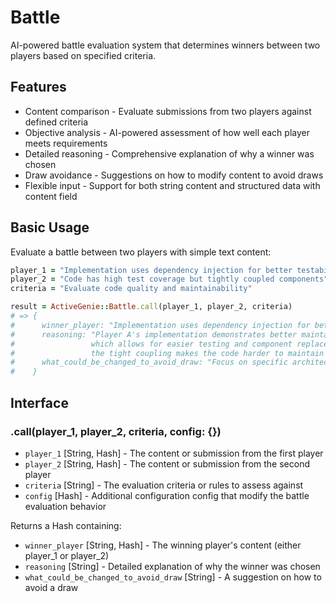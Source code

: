 # Battle
AI-powered battle evaluation system that determines winners between two players based on specified criteria.

## Features
- Content comparison - Evaluate submissions from two players against defined criteria
- Objective analysis - AI-powered assessment of how well each player meets requirements
- Detailed reasoning - Comprehensive explanation of why a winner was chosen
- Draw avoidance - Suggestions on how to modify content to avoid draws
- Flexible input - Support for both string content and structured data with content field

## Basic Usage
Evaluate a battle between two players with simple text content:

```ruby
player_1 = "Implementation uses dependency injection for better testability"
player_2 = "Code has high test coverage but tightly coupled components"
criteria = "Evaluate code quality and maintainability"

result = ActiveGenie::Battle.call(player_1, player_2, criteria)
# => {
#      winner_player: "Implementation uses dependency injection for better testability",
#      reasoning: "Player A's implementation demonstrates better maintainability through dependency injection,
#                 which allows for easier testing and component replacement. While Player B has good test coverage,
#                 the tight coupling makes the code harder to maintain and modify.",
#      what_could_be_changed_to_avoid_draw: "Focus on specific architectural patterns and design principles"
#    }
```

## Interface
### .call(player_1, player_2, criteria, config: {})
- `player_1` [String, Hash] - The content or submission from the first player
- `player_2` [String, Hash] - The content or submission from the second player
- `criteria` [String] - The evaluation criteria or rules to assess against
- `config` [Hash] - Additional configuration config that modify the battle evaluation behavior

Returns a Hash containing:
- `winner_player` [String, Hash] - The winning player's content (either player_1 or player_2)
- `reasoning` [String] - Detailed explanation of why the winner was chosen
- `what_could_be_changed_to_avoid_draw` [String] - A suggestion on how to avoid a draw

